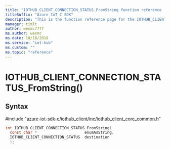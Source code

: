 ```yaml
---                             
title: "IOTHUB_CLIENT_CONNECTION_STATUS_FromString function reference | Microsoft Docs" 
titleSuffix: "Azure IoT C SDK"            
description: "This is the function reference page for the IOTHUB_CLIENT_CONNECTION_STATUS_FromString() function in the Azure IoT C SDK. This SDK is used with Azure IoT Hub and Azure IoT Hub Device Provisioning Service"            
manager: timlt                 
author: wesmc7777              
ms.author: wesmc               
ms.date: 10/16/2018                    
ms.service: "iot-hub"             
ms.custom: ""                
ms.topic: "reference"        
---                            
```


# IOTHUB_CLIENT_CONNECTION_STATUS_FromString()

## Syntax

\#include "[azure-iot-sdk-c/iothub_client/inc/iothub_client_core_common.h](../iothub-client-core-common-h.md)"  
```C
int IOTHUB_CLIENT_CONNECTION_STATUS_FromString(
  const char *                     enumAsString,
  IOTHUB_CLIENT_CONNECTION_STATUS  destination
  );
```

